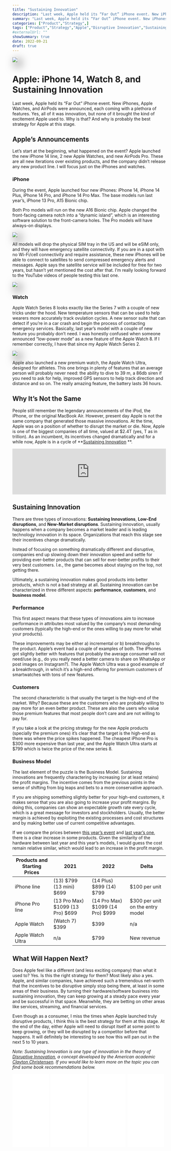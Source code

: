 ```yaml
---
title: "Sustaining Innovation"
description: "Last week, Apple held its “Far Out” iPhone event. New iPhones, Apple Watches, and AirPods were announced, each coming with a plethora of features. Yes, all of it was innovation, but none of it brought the kind of excitement Apple used to. Why is that? And why is probably the best strategy for Apple at this stage."
summary: "Last week, Apple held its “Far Out” iPhone event. New iPhones, Apple Watches, and AirPods were announced, each coming with a plethora of features. Yes, all of it was innovation, but none of it brought the kind of excitement Apple used to. Why is that? And why is probably the best strategy for Apple at this stage."
categories: ["Product","Strategy",]
tags: ["Product","Strategy","Apple","Disruptive Innovation","Sustaining Innovation","iPhone","Apple Watch"]
#externalUrl: ""
showSummary: true
date: 2022-09-21
draft: true
---
```


<img style="box-shadow: 10px 10px 30px 2px rgba(0,0,0,0.6);" src="featured.jpg"/>

# Apple: iPhone 14, Watch 8, and Sustaining Innovation

Last week, Apple held its “Far Out” iPhone event. New iPhones, Apple Watches, and AirPods were announced, each coming with a plethora of features. Yes, all of it was innovation, but none of it brought the kind of excitement Apple used to. Why is that? And why is probably the best strategy for Apple at this stage.

## Apple’s Announcements
Let’s start at the beginning, what happened on the event? Apple launched the new iPhone 14 line, 2 new Apple Watches, and new AirPods Pro. These are all new iterations over existing products, and the company didn’t release any new product line. I will focus just on the iPhones and watches.

### iPhone
During the event, Apple launched four new iPhones: iPhone 14, iPhone 14 Plus, iPhone 14 Pro, and iPhone 14 Pro Max. The base models run last year’s, iPhone 13 Pro, A15 Bionic chip. 

Both Pro models will run on the new A16 Bionic chip. Apple changed the front-facing camera notch into a “dynamic island”, which is an interesting software solution to the front-camera holes. The Pro models will have always-on displays.

<img style="box-shadow: 10px 10px 30px 2px rgba(0,0,0,0.6);" src="iphone.jpg.webp"/>

All models will drop the physical SIM tray in the US and will be eSIM only, and they will have emergency satellite connectivity. If you are in a spot with no Wi-Fi/cell connectivity and require assistance, these new iPhones will be able to connect to satellites to send compressed emergency alerts and messages. Apple says the satellite service will be included for free for two years, but hasn’t yet mentioned the cost after that. I’m really looking forward to the YouTube videos of people testing this last one.

<img style="box-shadow: 10px 10px 30px 2px rgba(0,0,0,0.6);" src="pill.jpg.webp"/>


### Watch
Apple Watch Series 8 looks exactly like the Series 7 with a couple of new tricks under the hood. New temperature sensors that can be used to help wearers more accurately track ovulation cycles. A new sensor suite that can detect if you’re in a car crash and begin the process of contacting emergency services. Basically, last year’s model with a couple of new feature you probably don’t need. I was honestly confused when someone announced “low-power mode” as a new feature of the Apple Watch 8. If I remember correctly, I have that since my Apple Watch Series 2.

<img style="box-shadow: 10px 10px 30px 2px rgba(0,0,0,0.6);" src="watch.jpg"/>

Apple also launched a new premium watch, the Apple Watch Ultra, designed for athletes. This one brings in plenty of features that an average person will probably never need: the ability to dive to 39 m, a 86db siren if you need to ask for help, improved GPS sensors to help track direction and distance and so on. The really amazing feature, the battery lasts 36 hours.

## Why It’s Not the Same
People still remember the legendary announcements of the iPod, the iPhone, or the original MacBook Air. However, present day Apple is not the same company that generated those massive innovations. At the time, Apple was on a position of whether to disrupt the market or die. Now, Apple is one of the biggest companies of all time, valued at $2.4T (yes, T as in trillion). As an incumbent, its incentives changed dramatically and for a while now, Apple is in a cycle of **<a target="_blank" href="https://online.hbs.edu/blog/post/sustaining-vs-disruptive-innovation">Sustaining Innovation</a>
**.

<iframe width="100%" height="auto" src="https://www.youtube.com/embed/wGoM_wVrwng" title="YouTube video player" frameborder="0" allow="accelerometer; autoplay; clipboard-write; encrypted-media; gyroscope; picture-in-picture" allowfullscreen></iframe>

## Sustaining Innovation
There are three types of innovations: **Sustaining Innovations**, **Low-End disruptions**, and **New-Market disruptions**. Sustaining innovation, usually happens when a company becomes a market leader and is leading technology innovation in its space. Organizations that reach this stage see their incentives change dramatically. 

Instead of focusing on something dramatically different and disruptive, companies end up slowing down their innovation speed and settle for providing ever-better products that can sell for ever-better profits to their very best customers. I.e., the game becomes about staying on the top, not getting there. 

Ultimately, a sustaining innovation makes good products into better products, which is not a bad strategy at all. Sustaining innovation can be characterized in three different aspects: **performance**, **customers**, and **business model**.

### Performance
This first aspect means that these types of innovations aim to increase performance in attributes most valued by the company’s most demanding customers (typically the high-end or the ones willing to pay more for what your products). 

These improvements may be either a) incremental or b) breakthroughs to the product. Apple’s event had a couple of examples of both. The iPhones got slightly better with features that probably the average consumer will not need/use (e.g., do you really need a better camera to share on WhatsApp or post images on Instagram?). The Apple Watch Ultra was a good example of a breakthrough, in which it’s a high-end offering for premium customers of smartwatches with tons of new features.


### Customers
The second characteristic is that usually the target is the high-end of the market. Why? Because these are the customers who are probably willing to pay more for an even better product. These are also the users who value those premium features that most people don’t care and are not willing to pay for. 

If you take a look at the pricing strategy for the new Apple products (specially the premium ones) it’s clear that the target is the high-end as there was where the price spikes happened. The cheapest iPhone Pro is $300 more expensive than last year, and the Apple Watch Ultra starts at $799 which is twice the price of the new series 8.

### Business Model
The last element of the puzzle is the Business Model. Sustaining innovations are frequently charactering by increasing (or at least retains) the profit margins. The incentive comes from the previous points in the sense of shifting from big leaps and bets to a more conservative approach. 

If you are shipping something slightly better for your high-end customers, it makes sense that you are also going to increase your profit margins. By doing this, companies can show an expectable growth rate every cycle, which is a great message for investors and stockholders. Usually, the better margin is achieved by exploiting the existing processes and cost structures and by making better use of current competitive advantages.

If we compare the prices between <a target="_blank" href="https://techcrunch.com/2022/09/07/heres-everything-apple-announced-today-at-its-far-out-iphone-event/">this year’s event</a> and <a target="_blank" href="https://www.engadget.com/apple-iphone-13-event-supercut-201538409.html">last year’s one</a>, there is a clear increase in some products. Given the similarity of the hardware between last year and this year’s models, I would guess the cost remain relative similar, which would lead to an increase in the profit margin.  

| Products and Starting Prices | 2021                             | 2022                             | Delta                            |
| ---------------------------- | -------------------------------- | -------------------------------- | -------------------------------- |
| iPhone line                  | (13) $799 (13 mini) $699         | (14 Plus) $899 (14) $799         | $100 per unit                    |
| iPhone Pro line              | (13 Pro Max) $1099 (13 Pro) $699 | (14 Pro Max) $1099 (14 Pro) $999 | $300 per unit on the entry model |
| Apple Watch                  | (Watch 7) $399                   | $399                             | n/a                              |
| Apple Watch Ultra            | n/a                              | $799                             | New revenue                      |


## What Will Happen Next?
Does Apple feel like a different (and less exciting company) than what it used to? Yes. Is this the right strategy for them? Most likely also a yes. Apple, and similar companies, have achieved such a tremendous net-worth that the incentives to be disruptive simply stop being there, at least in some areas of their business. By turning their hardware/software business into sustaining innovation, they can keep growing at a steady pace every year and be successful in that space. Meanwhile, they are betting on other areas like services, streaming, and financial services.

Even though as a consumer, I miss the times when Apple launched truly disruptive products, I think this is the best strategy for them at this stage. At the end of the day, either Apple will need to disrupt itself at some point to keep growing, or they will be disrupted by a competitor before that happens. It will definitely be interesting to see how this will pan out in the next 5 to 10 years.

*Note: Sustaining Innovation is one type of innovation in the theory of <a target="_blank" href="https://en.wikipedia.org/wiki/Disruptive_innovation">Disruptive Innovation</a>, a concept developed by the American academic <a target="_blank" href="https://en.wikipedia.org/wiki/Clayton_Christensen">Clayton Christensen</a>. If you would like to learn more on the topic you can find some book recommendations below.*

<div style="display: flex; flex-wrap: wrap;">

  <div style="flex: 1;">
    <iframe sandbox="allow-popups allow-scripts allow-modals allow-forms allow-same-origin" style="width:120px;height:240px;" marginwidth="0" marginheight="0" scrolling="no" frameborder="0" src="//ws-na.amazon-adsystem.com/widgets/q?ServiceVersion=20070822&OneJS=1&Operation=GetAdHtml&MarketPlace=US&source=ss&ref=as_ss_li_til&ad_type=product_link&tracking_id=nunocoracao-20&language=en_US&marketplace=amazon&region=US&placement=1633691780&asins=1633691780&linkId=98567a5f8abe8890a3a361564913d128&show_border=true&link_opens_in_new_window=true"></iframe>
  </div>
  
   <div style="flex: 1;">
    <iframe sandbox="allow-popups allow-scripts allow-modals allow-forms allow-same-origin" style="width:120px;height:240px;" marginwidth="0" marginheight="0" scrolling="no" frameborder="0" src="//ws-na.amazon-adsystem.com/widgets/q?ServiceVersion=20070822&OneJS=1&Operation=GetAdHtml&MarketPlace=US&source=ss&ref=as_ss_li_til&ad_type=product_link&tracking_id=nunocoracao-20&language=en_US&marketplace=amazon&region=US&placement=B00E257S7C&asins=B00E257S7C&linkId=3be16e5ce6d7a27cce75cdd8dc132d1f&show_border=true&link_opens_in_new_window=true"></iframe>
  </div>  

  <div style="flex: 1;">
    <iframe sandbox="allow-popups allow-scripts allow-modals allow-forms allow-same-origin" style="width:120px;height:240px;" marginwidth="0" marginheight="0" scrolling="no" frameborder="0" src="//ws-na.amazon-adsystem.com/widgets/q?ServiceVersion=20070822&OneJS=1&Operation=GetAdHtml&MarketPlace=US&source=ss&ref=as_ss_li_til&ad_type=product_link&tracking_id=nunocoracao-20&language=en_US&marketplace=amazon&region=US&placement=B0054KBLRC&asins=B0054KBLRC&linkId=6425af6aa686868f92c074dded57fc89&show_border=true&link_opens_in_new_window=true"></iframe>
  </div>
  
   <div style="flex: 1;">
    <iframe sandbox="allow-popups allow-scripts allow-modals allow-forms allow-same-origin" style="width:120px;height:240px;" marginwidth="0" marginheight="0" scrolling="no" frameborder="0" src="//ws-na.amazon-adsystem.com/widgets/q?ServiceVersion=20070822&OneJS=1&Operation=GetAdHtml&MarketPlace=US&source=ss&ref=as_ss_li_til&ad_type=product_link&tracking_id=nunocoracao-20&language=en_US&marketplace=amazon&region=US&placement=B00M6G2WJ8&asins=B00M6G2WJ8&linkId=6af5e452606a08a8a4069d76a2ed7192&show_border=true&link_opens_in_new_window=true"></iframe>
  </div>  
  
</div>


